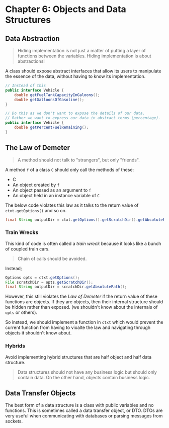 # Chapter 6: Objects and Data Structures

## Data Abstraction

> Hiding implementation is not just a matter of putting a layer of functions between the variables. Hiding implementation is about abstractions!

A class should expose abstract interfaces that allow its users to manipulate the essence of the data, without having to know its implementation.

```java
// Instead of this
public interface Vehicle {
    double getFuelTankCapacityInGaloons();
    double getGalloonsOfGasoline();
}

// Do this as we don't want to expose the details of our data.
// Rather we want to express our data in abstract terms (percentage).
public interface Vehicle {
    double getPercentFuelRemaining();
}
```

## The Law of Demeter

> A method should not talk to "strangers", but only "friends".

A method `f` of a class `C` should only call the methods of these:

- C
- An object created by `f`
- An object passed as an argument to `f`
- An object held in an instance variable of `C`

The below code violates this law as it talks to the return value of `ctxt.getOptions()` and so on.

```java
final String outputDir = ctxt.getOptions().getScratchDir().getAbsolutePath();
```

### Train Wrecks

This kind of code is often called a *train wreck* because it looks like a bunch of coupled train cars.

> Chain of calls should be avoided.

Instead;

```java
Options opts = ctxt.getOptions();
File scratchDir = opts.getScratchDir();
final String outputDir = scratchDir.getAbsolutePath();
```

However, this still violates the *Law of Demeter* if the return value of these functions are objects. If they are objects, then their internal structure should be hidden rather than exposed. (we shouldn't know about the internals of `opts` or others).

So instead, we should implement a function in `ctxt` which would prevent the current function from having to vioalte the law and navigating through objects it shouldn't know about.

### Hybrids

Avoid implementing hybrid structures that are half object and half data structure. 

> Data structures should not have any business logic but should only contain data. On the other hand, objects contain business logic.

## Data Transfer Objects 

The best form of a data structure is a class with public variables and no functions. This is sometimes called a data transfer object, or DTO. DTOs are very useful when communicating with databases or parsing messages from sockets.
